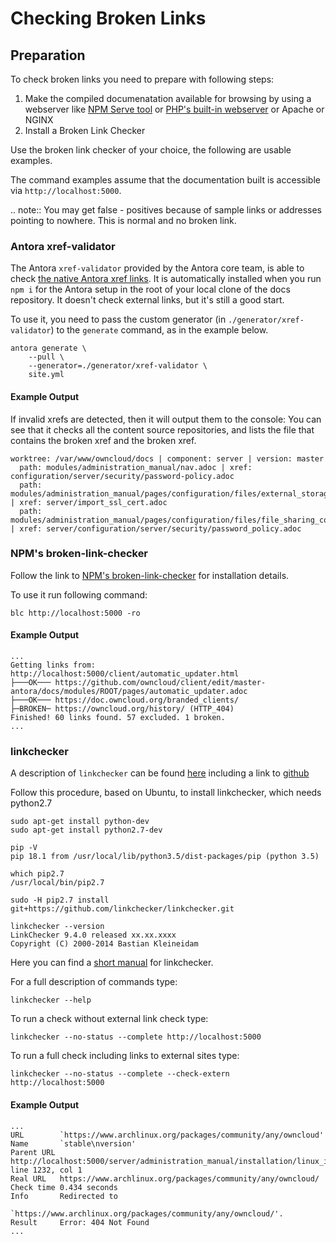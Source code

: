 # Checking Broken Links

## Preparation

To check broken links you need to prepare with following steps:

1. Make the compiled documenatation available for browsing by using a webserver like 
   [NPM Serve tool](https://www.npmjs.com/package/serve) or [PHP's built-in webserver](https://secure.php.net/manual/en/features.commandline.webserver.php) or Apache or NGINX 
2. Install a Broken Link Checker

Use the broken link checker of your choice, the following are usable examples.

The command examples assume that the documentation built is accessible via ``http://localhost:5000``.

.. note::
   You may get false - positives because of sample links or addresses pointing to nowhere. 
   This is normal and no broken link.

### Antora xref-validator

The Antora ``xref-validator`` provided by the Antora core team, is able to check [the native Antora xref links](https://docs.antora.org/antora/1.0/asciidoc/page-to-page-xref/#xref-and-page-id-anatomy).
It is automatically installed when you run ``npm i`` for the Antora setup in the root of your local clone of the docs repository. It doesn't check external links, but it's still a good start.

To use it, you need to pass the custom generator (in `./generator/xref-validator`) to the `generate` command, as in the example below.

```console
antora generate \
    --pull \
    --generator=./generator/xref-validator \
    site.yml
```

#### Example Output

If invalid xrefs are detected, then it will output them to the console:
You can see that it checks all the content source repositories, and lists the file that contains the broken xref and the broken xref.

```console
worktree: /var/www/owncloud/docs | component: server | version: master
  path: modules/administration_manual/nav.adoc | xref: configuration/server/security/password-policy.adoc
  path: modules/administration_manual/pages/configuration/files/external_storage_configuration_gui.adoc | xref: server/import_ssl_cert.adoc
  path: modules/administration_manual/pages/configuration/files/file_sharing_configuration.adoc | xref: server/configuration/server/security/password_policy.adoc
```

### NPM's broken-link-checker

Follow the link to [NPM's broken-link-checker](https://www.npmjs.com/package/broken-link-checker) for installation details.

To use it run following command:

``blc http://localhost:5000 -ro``

#### Example Output

```
...
Getting links from: http://localhost:5000/client/automatic_updater.html
├───OK─── https://github.com/owncloud/client/edit/master-antora/docs/modules/ROOT/pages/automatic_updater.adoc
├───OK─── https://doc.owncloud.org/branded_clients/
├─BROKEN─ https://owncloud.org/history/ (HTTP_404)
Finished! 60 links found. 57 excluded. 1 broken.
...
```

### linkchecker

A description of ``linkchecker`` can be found [here](https://linkchecker.github.io/linkchecker/index.html) including a link to [github](https://github.com/linkchecker/linkchecker/)

Follow this procedure, based on Ubuntu, to install linkchecker, which needs python2.7

```console
sudo apt-get install python-dev
sudo apt-get install python2.7-dev

pip -V
pip 18.1 from /usr/local/lib/python3.5/dist-packages/pip (python 3.5)

which pip2.7
/usr/local/bin/pip2.7

sudo -H pip2.7 install git+https://github.com/linkchecker/linkchecker.git

linkchecker --version
LinkChecker 9.4.0 released xx.xx.xxxx
Copyright (C) 2000-2014 Bastian Kleineidam

```
Here you can find a [short manual](https://linkchecker.github.io/linkchecker/man1/linkchecker.1.html) for linkchecker.

For a full description of commands type:

``linkchecker --help``

To run a check without external link check type:

``linkchecker --no-status --complete http://localhost:5000``

To run a full check including links to external sites type:

``linkchecker --no-status --complete --check-extern http://localhost:5000``

#### Example Output

```
...
URL        `https://www.archlinux.org/packages/community/any/owncloud'
Name       `stable\nversion'
Parent URL http://localhost:5000/server/administration_manual/installation/linux_installation.html, line 1232, col 1
Real URL   https://www.archlinux.org/packages/community/any/owncloud/
Check time 0.434 seconds
Info       Redirected to
           `https://www.archlinux.org/packages/community/any/owncloud/'.
Result     Error: 404 Not Found
...
```
